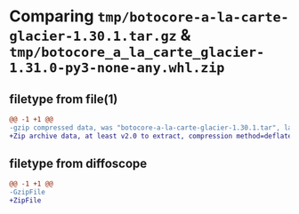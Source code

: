 # Comparing `tmp/botocore-a-la-carte-glacier-1.30.1.tar.gz` & `tmp/botocore_a_la_carte_glacier-1.31.0-py3-none-any.whl.zip`

## filetype from file(1)

```diff
@@ -1 +1 @@
-gzip compressed data, was "botocore-a-la-carte-glacier-1.30.1.tar", last modified: Thu Jul  6 01:44:58 2023, max compression
+Zip archive data, at least v2.0 to extract, compression method=deflate
```

## filetype from diffoscope

```diff
@@ -1 +1 @@
-GzipFile
+ZipFile
```


